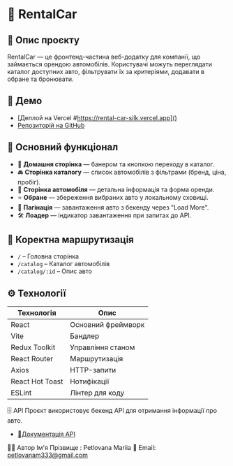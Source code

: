 # 🚗 RentalCar

## 📌 Опис проєкту

RentalCar — це
фронтенд-частина веб-додатку
для компанії, що займається
орендою автомобілів.
Користувачі можуть переглядати
каталог доступних авто,
фільтрувати їх за критеріями,
додавати в обране та
бронювати.

## 🔗 Демо

- [Деплой на Vercel #https://rental-car-silk.vercel.app]()
- [Репозиторій на GitHub](#https://github.com/Mariia-Petlovana-91/RentalCar)

## 📜 Основний функціонал

- 📌 **Домашня сторінка** —
  банером та кнопкою переходу
  в каталог.
- 🚘 **Сторінка каталогу** —
  список автомобілів з
  фільтрами (бренд, ціна,
  пробіг).
- 📝 **Сторінка автомобіля** —
  детальна інформація та форма
  оренди.
- ⭐ **Обране** — збереження
  вибраних авто у локальному
  сховищі.
- 🔄 **Пагінація** —
  завантаження авто з бекенду
  через "Load More".
- 🛠 **Лоадер** — індикатор
  завантаження при запитах до
  API.

## 📍 Коректна маршрутизація

- `/` – Головна сторінка
- `/catalog` – Каталог
  автомобілів
- `/catalog/:id` – Опис авто

## ⚙️ Технології

| Технологія      | Опис               |
| --------------- | ------------------ |
| React           | Основний фреймворк |
| Vite            | Бандлер            |
| Redux Toolkit   | Управління станом  |
| React Router    | Маршрутизація      |
| Axios           | HTTP-запити        |
| React Hot Toast | Нотифікації        |
| ESLint          | Лінтер для коду    |

🗄 API Проєкт використовує
бекенд API для отримання
інформації про авто.

- [📜Документація API](#https://car-rental-api.goit.global/api-docs/)

👨‍💻 Автор Ім'я Прізвище :
Petlovana Mariia 📧 Email:
petlovanam333@gmail.com
